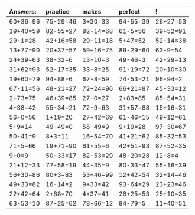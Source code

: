 | Answers: | practice | makes | perfect | ! |
| :--- | :--- | :--- | :--- | :--- |
| 60+36=96 | 75-29=46 | 3+30=33 | 94-55=39 | 26+27=53 | 
| 19+40=59 | 82-55=27 | 82-14=68 | 61-5=56 | 39+52=91 | 
| 29-1=28 | 42+16=58 | 29-11=18 | 5+47=52 | 52-14=38 | 
| 13+77=90 | 20+37=57 | 59+16=75 | 89-29=60 | 63-9=54 | 
| 24+39=63 | 38-32=6 | 13-10=3 | 49-46=3 | 42-29=13 | 
| 31+62=93 | 52-17=35 | 33-8=25 | 91-19=72 | 20+10=30 | 
| 19+60=79 | 94-88=6 | 67-8=59 | 74-53=21 | 96-94=2 | 
| 67-11=56 | 48-21=27 | 72+24=96 | 66+21=87 | 45-33=12 | 
| 2+73=75 | 46+39=85 | 27-0=27 | 2+83=85 | 85-54=31 | 
| 4+38=42 | 55-34=21 | 72-9=63 | 31+57=88 | 15+16=31 | 
| 56-0=56 | 1+19=20 | 27+42=69 | 61-46=15 | 49+12=61 | 
| 5+9=14 | 49-49=0 | 58-49=9 | 9+19=28 | 97-30=67 | 
| 50-41=9 | 8+3=11 | 16+54=70 | 41+21=62 | 85-32=53 | 
| 71-5=66 | 19+71=90 | 61-55=6 | 42+51=93 | 87-52=35 | 
| 9+0=9 | 50-33=17 | 82-53=29 | 48-20=28 | 12-8=4 | 
| 21+12=33 | 77-58=19 | 44-35=9 | 80-33=47 | 55-16=39 | 
| 56+30=86 | 80+3=83 | 53+46=99 | 12+42=54 | 32+14=46 | 
| 49+33=82 | 16-14=2 | 9+33=42 | 93-64=29 | 23+23=46 | 
| 22+42=64 | 2+68=70 | 4+37=41 | 28+25=53 | 25+10=35 | 
| 63-53=10 | 87-25=62 | 78-66=12 | 84-79=5 | 11+40=51 | 
